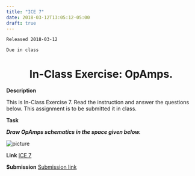```yaml
---
title: "ICE 7"
date: 2018-03-12T13:05:12-05:00
draft: true
---
```

```
Released 2018-03-12

Due in class
```

<h1 align="center"> In-Class Exercise: OpAmps.</h1>


**Description**

This is In-Class Exercise 7. Read the instruction and answer the questions below. This assignment is to be submitted it in class.


**Task**

_**Draw OpAmps schematics in the space given below.**_

![picture](https://localhost:1313/ABE425/ABE425/blob/ICES/content/ices/photo/ice7opamp.png)










**Link** [ICE 7](https://localhost:1313/ABE425/data/blob/lia/ICE/ICE_OpAmps.docx)

**Submission** [Submission link](?)
